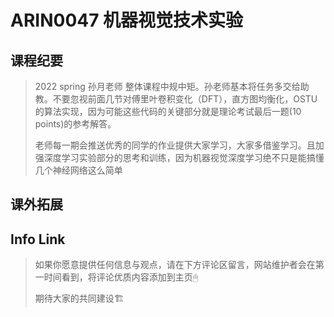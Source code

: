 
# ARIN0047 机器视觉技术实验

## 课程纪要
> 2022 spring 孙月老师
> 整体课程中规中矩。孙老师基本将任务多交给助教。不要忽视前面几节对傅里叶卷积变化（DFT），直方图均衡化，OSTU
> 的算法实现，因为可能这些代码的关键部分就是理论考试最后一题(10 points)的参考解答。
> 
> 老师每一期会推送优秀的同学的作业提供大家学习，大家多借鉴学习。且加强深度学习实验部分的思考和训练，因为机器视觉深度学习绝不只是能搞懂几个神经网络这么简单
## 课外拓展

## Info Link


> 如果你愿意提供任何信息与观点，请在下方评论区留言，网站维护者会在第一时间看到，将评论优质内容添加到主页🖱
>
> 期待大家的共同建设🏗

